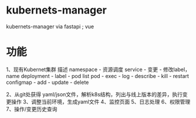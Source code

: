 # kubernets-manager
kubernets-manager via  fastapi ; vue

# 功能
1、现有Kubernet集群 描述
    namespace
        - 资源调度
    service
        - 变更
        - 修改label，name
    deployment
        - label
        - pod list
    pod
        - exec
        - log
        - describe
        - kill
        - restart
    configmap
        - add
        - update
        - delete

2、从git处获得 yaml/json文件，解析k8s结构，列出与线上版本的差异，执行变更操作
3、调整当前环境，生成yaml文件
4、监控页面
5、日志处理
6、权限管理
7、操作/变更历史查询
